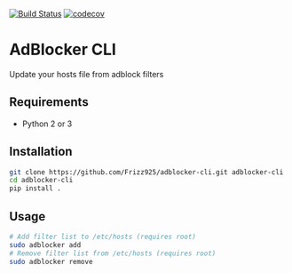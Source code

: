 [![Build Status](https://travis-ci.org/Frizz925/adblocker-cli.svg?branch=master)](https://travis-ci.org/Frizz925/adblocker-cli)
[![codecov](https://codecov.io/gh/Frizz925/adblocker-cli/branch/master/graph/badge.svg)](https://codecov.io/gh/Frizz925/adblocker-cli)

# AdBlocker CLI
Update your hosts file from adblock filters

## Requirements
- Python 2 or 3

## Installation
```sh
git clone https://github.com/Frizz925/adblocker-cli.git adblocker-cli
cd adblocker-cli
pip install .
```

## Usage
```sh
# Add filter list to /etc/hosts (requires root)
sudo adblocker add
# Remove filter list from /etc/hosts (requires root)
sudo adblocker remove
```
